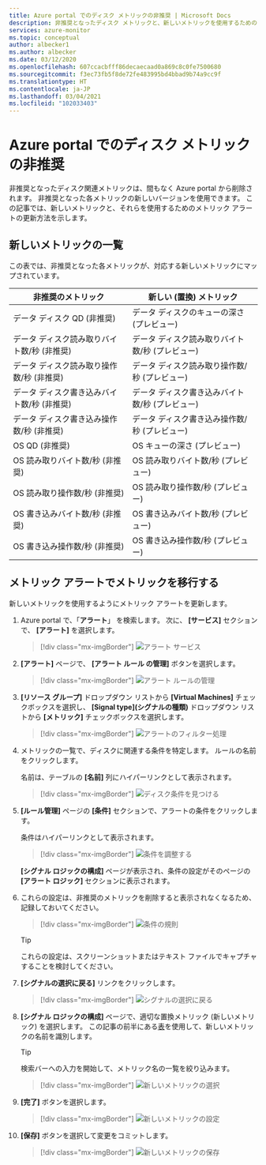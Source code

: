 ```yaml
---
title: Azure portal でのディスク メトリックの非推奨 | Microsoft Docs
description: 非推奨となったディスク メトリックと、新しいメトリックを使用するためのメトリック アラートの更新方法について説明します。
services: azure-monitor
ms.topic: conceptual
author: albecker1
ms.author: albecker
ms.date: 03/12/2020
ms.openlocfilehash: 607ccacbfff86decaecaad0a869c8c0fe7500680
ms.sourcegitcommit: f3ec73fb5f8de72fe483995bd4bbad9b74a9cc9f
ms.translationtype: HT
ms.contentlocale: ja-JP
ms.lasthandoff: 03/04/2021
ms.locfileid: "102033403"
---
```

# <a name="disk-metrics-deprecation-in-the-azure-portal"></a>Azure portal でのディスク メトリックの非推奨

非推奨となったディスク関連メトリックは、間もなく Azure portal から削除されます。 非推奨となった各メトリックの新しいバージョンを使用できます。 この記事では、新しいメトリックと、それらを使用するためのメトリック アラートの更新方法を示します。

## <a name="list-of-new-metrics"></a>新しいメトリックの一覧

この表では、非推奨となった各メトリックが、対応する新しいメトリックにマップされています。 

|非推奨のメトリック|新しい (置換) メトリック|
|----|----|
|データ ディスク QD (非推奨)|データ ディスクのキューの深さ (プレビュー)|
|データ ディスク読み取りバイト数/秒 (非推奨)|データ ディスク読み取りバイト数/秒 (プレビュー)|
|データ ディスク読み取り操作数/秒 (非推奨)|データ ディスク読み取り操作数/秒 (プレビュー)|
|データ ディスク書き込みバイト数/秒 (非推奨)|データ ディスク書き込みバイト数/秒 (プレビュー)|
|データ ディスク書き込み操作数/秒 (非推奨)|データ ディスク書き込み操作数/秒 (プレビュー)|
|OS QD (非推奨)|OS キューの深さ (プレビュー)|
|OS 読み取りバイト数/秒 (非推奨)|OS 読み取りバイト数/秒 (プレビュー)|
|OS 読み取り操作数/秒 (非推奨)|OS 読み取り操作数/秒 (プレビュー)|
|OS 書き込みバイト数/秒 (非推奨)|OS 書き込みバイト数/秒 (プレビュー)|
|OS 書き込み操作数/秒 (非推奨)|OS 書き込み操作数/秒 (プレビュー)|

<a id="update-metrics" />

## <a name="migrate-metrics-in-your-metric-alerts"></a>メトリック アラートでメトリックを移行する

新しいメトリックを使用するようにメトリック アラートを更新します。

1. Azure portal で、「**アラート**」 を検索します。 次に、 **[サービス]** セクションで、 **[アラート]** を選択します。

   > [!div class="mx-imgBorder"]
   > ![アラート サービス](./media/portal-disk-metrics-deprecation/alert-service-azure-portal.png)

2. **[アラート]** ページで、 **[アラート ルール の管理]** ボタンを選択します。 

   > [!div class="mx-imgBorder"]
   > ![アラート ルールの管理](./media/portal-disk-metrics-deprecation/manage-alert-rules-button.png)

3. **[リソース グループ]** ドロップダウン リストから **[Virtual Machines]** チェックボックスを選択し、 **[Signal type]\(シグナルの種類\)** ドロップダウン リストから **[メトリック]** チェックボックスを選択します。 

   > [!div class="mx-imgBorder"]
   > ![アラートのフィルター処理](./media/portal-disk-metrics-deprecation/filter-alerts.png)

4. メトリックの一覧で、ディスクに関連する条件を特定します。 ルールの名前をクリックします。 

   名前は、テーブルの **[名前]** 列にハイパーリンクとして表示されます。

   > [!div class="mx-imgBorder"]
   > ![ディスク条件を見つける](./media/portal-disk-metrics-deprecation/find-disk-conditions.png)

5. **[ルール管理]** ページの **[条件]** セクションで、アラートの条件をクリックします。 

   条件はハイパーリンクとして表示されます。  

   > [!div class="mx-imgBorder"]
   > ![条件を調整する](./media/portal-disk-metrics-deprecation/adjust-condition.png)

   **[シグナル ロジックの構成]** ページが表示され、条件の設定がそのページの **[アラート ロジック]** セクションに表示されます。

6. これらの設定は、非推奨のメトリックを削除すると表示されなくなるため、記録しておいてください。

   > [!div class="mx-imgBorder"]
   > ![条件の規則](./media/portal-disk-metrics-deprecation/condition-rules.png)

   > [!TIP] 
   > これらの設定は、スクリーンショットまたはテキスト ファイルでキャプチャすることを検討してください。 

7. **[シグナルの選択に戻る]** リンクをクリックします。

   > [!div class="mx-imgBorder"]
   > ![シグナルの選択に戻る](./media/portal-disk-metrics-deprecation/back-to-signal-selection.png)

8. **[シグナル ロジックの構成]** ページで、適切な置換メトリック (新しいメトリック) を選択します。 この記事の前半にある[表](#update-metrics)を使用して、新しいメトリックの名前を識別します。

   > [!TIP] 
   > 検索バーへの入力を開始して、メトリック名の一覧を絞り込みます。 

   > [!div class="mx-imgBorder"]
   > ![新しいメトリックの選択](./media/portal-disk-metrics-deprecation/choose-new-metric.png)

9. **[完了]** ボタンを選択します。 

   > [!div class="mx-imgBorder"]
   > ![新しいメトリックの設定](./media/portal-disk-metrics-deprecation/set-new-metric.png)

10. **[保存]** ボタンを選択して変更をコミットします。 

    > [!div class="mx-imgBorder"]
    > ![新しいメトリックの保存](./media/portal-disk-metrics-deprecation/save-new-metric.png)






